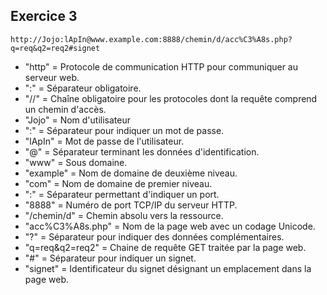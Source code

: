 ## Exercice 3

	http://Jojo:lApIn@www.example.com:8888/chemin/d/acc%C3%A8s.php?q=req&q2=req2#signet

- "http" = Protocole de communication HTTP pour communiquer au serveur web.
- ":" = Séparateur obligatoire.
- "//" = Chaîne obligatoire pour les protocoles dont la requête comprend un chemin d'accès.
- "Jojo" = Nom d'utilisateur
- ":" = Séparateur pour indiquer un mot de passe.
- "lApIn" = Mot de passe de l'utilisateur.
- "@" = Séparateur terminant les données d'identification.
- "www" = Sous domaine.
- "example" = Nom de domaine de deuxième niveau.
- "com" = Nom de domaine de premier niveau.
- ":" = Séparateur permettant d'indiquer un port.
- "8888" = Numéro de port TCP/IP du serveur HTTP.
- "/chemin/d" = Chemin absolu vers la ressource.
- "acc%C3%A8s.php" = Nom de la page web avec un codage Unicode.
- "?" = Séparateur pour indiquer des données complémentaires.
- "q=req&q2=req2" = Chaine de requête GET traitée par la page web.
- "#" = Séparateur pour indiquer un signet.
- "signet" = Identificateur du signet désignant un emplacement dans la page web.
